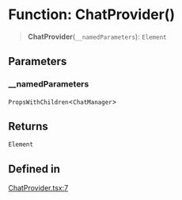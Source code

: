 # Function: ChatProvider()

> **ChatProvider**(`__namedParameters`): `Element`

## Parameters

### \_\_namedParameters

`PropsWithChildren`\<`ChatManager`\>

## Returns

`Element`

## Defined in

[ChatProvider.tsx:7](https://github.com/thesysdev/crayonai/blob/17896918821373fefeeea6d878227773c31bc548/frontend-sdk/packages/react-core/src/ChatProvider.tsx#L7)
